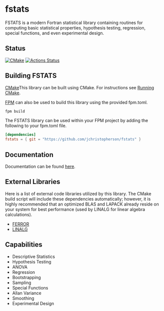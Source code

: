 # fstats
FSTATS is a modern Fortran statistical library containing routines for computing basic statistical properties, hypothesis testing, regression, special functions, and even experimental design.

## Status
[![CMake](https://github.com/jchristopherson/fstats/actions/workflows/cmake.yml/badge.svg)](https://github.com/jchristopherson/fstats/actions/workflows/cmake.yml)
[![Actions Status](https://github.com/jchristopherson/fstats/workflows/fpm/badge.svg)](https://github.com/jchristopherson/fstats/actions)

## Building FSTATS
[CMake](https://cmake.org/)This library can be built using CMake.  For instructions see [Running CMake](https://cmake.org/runningcmake/).

[FPM](https://github.com/fortran-lang/fpm) can also be used to build this library using the provided fpm.toml.
```txt
fpm build
```
The FSTATS library can be used within your FPM project by adding the following to your fpm.toml file.
```toml
[dependencies]
fstats = { git = "https://github.com/jchristopherson/fstats" }
```

## Documentation
Documentation can be found [here](https://jchristopherson.github.io/fstats/).

## External Libraries
Here is a list of external code libraries utilized by this library.  The CMake build script will include these dependencies automatically; however, it is highly recommended that an optimized BLAS and LAPACK already reside on your system for best performance (used by LINALG for linear algebra calculations).
- [FERROR](https://github.com/jchristopherson/ferror)
- [LINALG](https://github.com/jchristopherson/linalg)

## Capabilities
- Descriptive Statistics
- Hypothesis Testing
- ANOVA
- Regression
- Bootstrapping
- Sampling
- Special Functions
- Allan Variance
- Smoothing
- Experimental Design